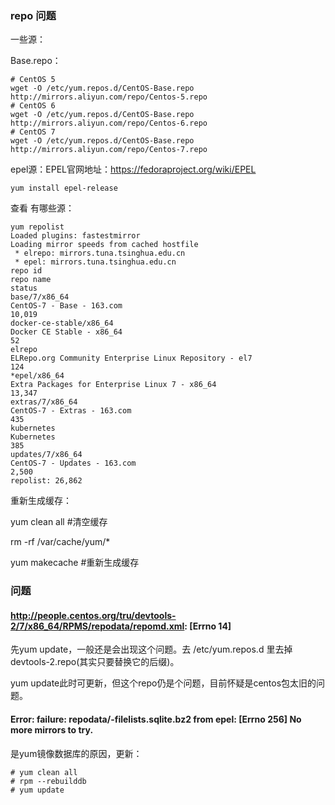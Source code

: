 







###  repo 问题

一些源：

Base.repo：

```
# CentOS 5
wget -O /etc/yum.repos.d/CentOS-Base.repo http://mirrors.aliyun.com/repo/Centos-5.repo
# CentOS 6
wget -O /etc/yum.repos.d/CentOS-Base.repo http://mirrors.aliyun.com/repo/Centos-6.repo
# CentOS 7
wget -O /etc/yum.repos.d/CentOS-Base.repo http://mirrors.aliyun.com/repo/Centos-7.repo

```

epel源：EPEL官网地址：https://fedoraproject.org/wiki/EPEL

```
yum install epel-release
```



查看 有哪些源：

```
yum repolist
Loaded plugins: fastestmirror
Loading mirror speeds from cached hostfile
 * elrepo: mirrors.tuna.tsinghua.edu.cn
 * epel: mirrors.tuna.tsinghua.edu.cn
repo id                                                                    repo name                                                                                                 status
base/7/x86_64                                                              CentOS-7 - Base - 163.com                                                                                 10,019
docker-ce-stable/x86_64                                                    Docker CE Stable - x86_64                                                                                     52
elrepo                                                                     ELRepo.org Community Enterprise Linux Repository - el7                                                       124
*epel/x86_64                                                               Extra Packages for Enterprise Linux 7 - x86_64                                                            13,347
extras/7/x86_64                                                            CentOS-7 - Extras - 163.com                                                                                  435
kubernetes                                                                 Kubernetes                                                                                                   385
updates/7/x86_64                                                           CentOS-7 - Updates - 163.com                                                                               2,500
repolist: 26,862
```





重新生成缓存：

yum clean all  #清空缓存 

rm -rf /var/cache/yum/*

yum makecache  #重新生成缓存 



### 问题

#### http://people.centos.org/tru/devtools-2/7/x86_64/RPMS/repodata/repomd.xml: [Errno 14]

先yum update，一般还是会出现这个问题。去 /etc/yum.repos.d 里去掉devtools-2.repo(其实只要替换它的后缀)。

yum update此时可更新，但这个repo仍是个问题，目前怀疑是centos包太旧的问题。



#### Error: failure: repodata/-filelists.sqlite.bz2 from epel: [Errno 256] No more mirrors to try.

是yum镜像数据库的原因，更新：

```
# yum clean all
# rpm --rebuilddb
# yum update
```